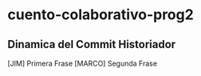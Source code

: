 # cuento-colaborativo-prog2
## Dinamica del Commit Historiador

[JIM] Primera Frase
[MARCO] Segunda Frase
